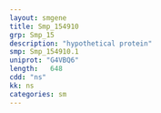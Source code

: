 ```yaml
---
layout: smgene
title: Smp_154910
grp: Smp_15
description: "hypothetical protein"
smp: Smp_154910.1
uniprot: "G4VBQ6"
length:   648
cdd: "ns"
kk: ns
categories: sm
---
```

